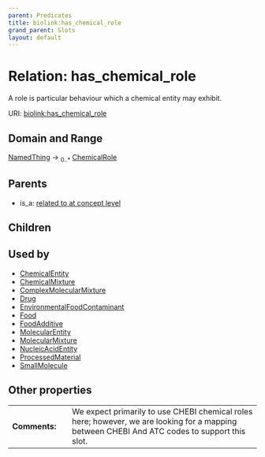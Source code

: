 ```yaml
---
parent: Predicates
title: biolink:has_chemical_role
grand_parent: Slots
layout: default
---
```


# Relation: has_chemical_role


A role is particular behaviour which a chemical entity may exhibit.

URI: [biolink:has_chemical_role](https://w3id.org/biolink/vocab/has_chemical_role)

## Domain and Range

[NamedThing](NamedThing.md) ->  <sub>0..\*</sub> [ChemicalRole](ChemicalRole.md)

## Parents

 *  is_a: [related to at concept level](related_to_at_concept_level.md)

## Children


## Used by

 * [ChemicalEntity](ChemicalEntity.md)
 * [ChemicalMixture](ChemicalMixture.md)
 * [ComplexMolecularMixture](ComplexMolecularMixture.md)
 * [Drug](Drug.md)
 * [EnvironmentalFoodContaminant](EnvironmentalFoodContaminant.md)
 * [Food](Food.md)
 * [FoodAdditive](FoodAdditive.md)
 * [MolecularEntity](MolecularEntity.md)
 * [MolecularMixture](MolecularMixture.md)
 * [NucleicAcidEntity](NucleicAcidEntity.md)
 * [ProcessedMaterial](ProcessedMaterial.md)
 * [SmallMolecule](SmallMolecule.md)

## Other properties

|  |  |  |
| --- | --- | --- |
| **Comments:** | | We expect primarily to use CHEBI chemical roles here; however, we are looking for a mapping between CHEBI And ATC codes to support this slot. |

